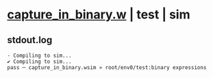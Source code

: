 # [capture_in_binary.w](../../../../examples/tests/valid/capture_in_binary.w) | test | sim

## stdout.log
```log
- Compiling to sim...
✔ Compiling to sim...
pass ─ capture_in_binary.wsim » root/env0/test:binary expressions
```

